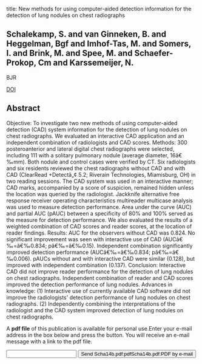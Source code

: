 title: New methods for using computer-aided detection information for the detection of lung nodules on chest radiographs

## Schalekamp, S. and van Ginneken, B. and Heggelman, Bgf and Imhof-Tas, M. and Somers, I. and Brink, M. and Spee, M. and Schaefer-Prokop, Cm and Karssemeijer, N.
BJR

<a href="https://doi.org/10.1259/bjr.20140015">DOI</a>

## Abstract
Objective: To investigate two new methods of using computer-aided detection (CAD) system information for the detection of lung nodules on chest radiographs. We evaluated an interactive CAD application and an independent combination of radiologists and CAD scores. Methods: 300 posteroanterior and lateral digital chest radiographs were selected, including 111 with a solitary pulmonary nodule (average diameter, 16â€‰mm). Both nodule and control cases were verified by CT. Six radiologists and six residents reviewed the chest radiographs without CAD and with CAD (ClearRead +Detectâ„¢ 5.2; Riverain Technologies, Miamisburg, OH) in two reading sessions. The CAD system was used in an interactive manner; CAD marks, accompanied by a score of suspicion, remained hidden unless the location was queried by the radiologist. Jackknife alternative free response receiver operating characteristics multireader multicase analysis was used to measure detection performance. Area under the curve (AUC) and partial AUC (pAUC) between a specificity of 80% and 100% served as the measure for detection performance. We also evaluated the results of a weighted combination of CAD scores and reader scores, at the location of reader findings. Results: AUC for the observers without CAD was 0.824. No significant improvement was seen with interactive use of CAD (AUCâ€‰=â€‰0.834; pâ€‰=â€‰0.15). Independent combination significantly improved detection performance (AUCâ€‰=â€‰0.834; pâ€‰=â€‰0.006). pAUCs without and with interactive CAD were similar (0.128), but improved with independent combination (0.137). Conclusion: Interactive CAD did not improve reader performance for the detection of lung nodules on chest radiographs. Independent combination of reader and CAD scores improved the detection performance of lung nodules. Advances in knowledge: (1) Interactive use of currently available CAD software did not improve the radiologists' detection performance of lung nodules on chest radiographs. (2) Independently combining the interpretations of the radiologist and the CAD system improved detection of lung nodules on chest radiographs.

A <b>pdf file</b> of this publication is available for personal use.Enter your e-mail address in the box below and press the button. You will receive an e-mail message with a link to the pdf file.
<form action="sender.php">  <input type="text" name="email">  <input type="submit" value="Send Scha14b.pdf:pdfScha14b.pdf:PDF by e-mail"></form>